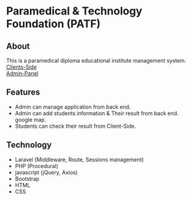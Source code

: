  

# Paramedical & Technology Foundation (PATF)

## About
This is a paramedical diploma educational institute management system.  
[Clients-Side](https://www.patfbd.com/)<br>
[Admin-Panel](https://result.patfbd.com/)

## Features 
- Admin can manage application from back end.
- Admin can add students information & Their result from back end. google map. 
- Students can check their result from Client-Side.

## Technology

- Laravel (Middleware, Route, Sessions management) 
- PHP (Procedural)
- javascript (jQuery, Axios)
- Bootstrap
- HTML
- CSS

